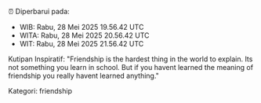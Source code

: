 ⏰ Diperbarui pada:
- WIB: Rabu, 28 Mei 2025 19.56.42 UTC
- WITA: Rabu, 28 Mei 2025 20.56.42 UTC
- WIT: Rabu, 28 Mei 2025 21.56.42 UTC

Kutipan Inspiratif:
"Friendship is the hardest thing in the world to explain. Its not something you learn in school. But if you havent learned the meaning of friendship you really havent learned anything."


Kategori: friendship

